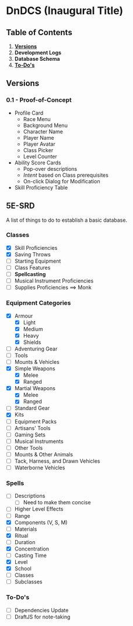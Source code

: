 # DnDCS (Inaugural Title)

## Table of Contents

1. [**Versions**](#versions)
2. **Development Logs**
3. **Database Schema**
4. [**To-Do's**](#to-dos)

## Versions

### 0.1 - Proof-of-Concept

- Profile Card
  - Race Menu
  - Background Menu
  - Character Name
  - Player Name
  - Player Avatar
  - Class Picker
  - Level Counter
- Ability Score Cards
  - Pop-over descriptions
  - *Intent* based on Class prerequisites
  - On-click Dialog for Modification
- Skill Proficiency Table

## 5E-SRD

A list of things to do to establish a basic database.

### Classes

- [x] Skill Proficiencies
- [x] Saving Throws
- [ ] Starting Equipment
- [ ] Class Features
- [ ] **Spellcasting**
- [ ] Musical Instrument Proficiencies
- [ ] Supplies Proficiencies ==> Monk

### Equipment Categories

- [x] Armour
  - [x] Light
  - [x] Medium
  - [x] Heavy
  - [x] Shields
- [ ] Adventuring Gear
- [ ] Tools
- [ ] Mounts & Vehicles
- [x] Simple Weapons
  - [x] Melee
  - [x] Ranged
- [x] Martial Weapons
  - [x] Melee
  - [x] Ranged
- [ ] Standard Gear
- [x] Kits
- [ ] Equipment Packs
- [ ] Artisans' Tools
- [ ] Gaming Sets
- [ ] Musical Instruments
- [ ] Other Tools
- [ ] Mounts & Other Animals
- [ ] Tack, Harness, and Drawn Vehicles
- [ ] Waterborne Vehicles

### Spells

- [ ] Descriptions
  - [ ] Need to make them concise
- [ ] Higher Level Effects
- [ ] Range
- [x] Components (V, S, M)
- [ ] Materials
- [x] Ritual
- [ ] Duration
- [x] Concentration
- [ ] Casting Time
- [x] Level
- [x] School
- [ ] Classes
- [ ] Subclasses

### To-Do's

- [ ] Dependencies Update
- [ ] DraftJS for note-taking

